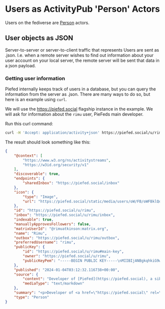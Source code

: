 # Users as ActivityPub 'Person' Actors

Users on the fediverse are [Person](https://www.w3.org/TR/activitystreams-vocabulary/#dfn-person) actors.

## User objects as JSON

Server-to-server or server-to-client traffic that represents Users are sent as .json. I.e. when a remote server wishes to find out information about your user account on your local server, the remote server will be sent that data in a json payload. 

### Getting user information

Piefed internally keeps track of users in a database, but you can query the information from the server as .json. There are many ways to do so, but here is an example using `curl`.

We will use the https://piefed.social flagship instance in the example. We will ask for information about the `rimu` user, PieFeds main developer.

Run this curl command:
```bash
curl -H 'Accept: application/activity+json' https://piefed.social/u/rimu
```

The result should look something like this:
```json
{
    "@context": [
        "https://www.w3.org/ns/activitystreams",
        "https://w3id.org/security/v1"
    ],
    "discoverable": true,
    "endpoints": {
        "sharedInbox": "https://piefed.social/inbox"
    },
    "icon": {
        "type": "Image",
        "url": "https://piefed.social/static/media/users/oW/FB/oWFBklQomqpBX52.jpg"
    },
    "id": "https://piefed.social/u/rimu",
    "inbox": "https://piefed.social/u/rimu/inbox",
    "indexable": true,
    "manuallyApprovesFollowers": false,
    "matrixUserId": "@rimuatkinson:matrix.org",
    "name": "Rimu",
    "outbox": "https://piefed.social/u/rimu/outbox",
    "preferredUsername": "rimu",
    "publicKey": {
        "id": "https://piefed.social/u/rimu#main-key",
        "owner": "https://piefed.social/u/rimu",
        "publicKeyPem": "-----BEGIN PUBLIC KEY-----\nMIIBIjANBgkqhkiG9w0BAQEFAAOCAQ8AMIIBCgKCAQEA165M8pQFvf7YY08Yt9pM\nC7CAf9nW/Xy16dk65pIsdKZ42Le1eQrJ6vEplbFdeO7WJkF89liSBnSnYhdfKCId\nGg1hD5rDjKNHgvNPNWHh2y4KXGgkZ2ry6uxk1h4iAu+zJbQ7l2gUHscalY1/wtOz\naRPGKdhN6A49VShjujTHBV3ZxieddC60AjF5m/CHeNg0PXCdfvdqniOp9m33+2bF\nEYnyV4IbreBg24tmmxWAjEaH0NntCh/5KhLz3YZcqQnrmC5QNNk5K1yeeEDMukOd\nK+tT0khsudgcfC26iBdzyKUNXkKOwSP1ivBSPEFxMKqJvL0BKhjtm8WjQMJhZVOM\nrwIDAQAB\n-----END PUBLIC KEY-----\n"
    },
    "published": "2024-01-04T03:12:32.116738+00:00",
    "source": {
        "content": "Developer of [PieFed](https://piefed.social), a sibling of Lemmy & Kbin.",
        "mediaType": "text/markdown"
    },
    "summary": "<p>Developer of <a href=\"https://piefed.social\" rel=\"nofollow ugc\" target=\"_blank\">PieFed</a>, a sibling of Lemmy &amp; Kbin.</p>\n",
    "type": "Person"
}
```

